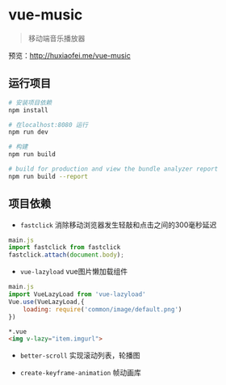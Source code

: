 # vue-music

>   移动端音乐播放器

预览：http://huxiaofei.me/vue-music

## 运行项目

``` bash
# 安装项目依赖
npm install

# 在localhost:8080 运行
npm run dev

# 构建
npm run build

# build for production and view the bundle analyzer report
npm run build --report
```


## 项目依赖

+ `fastclick` 消除移动浏览器发生轻敲和点击之间的300毫秒延迟
```javascript
main.js
import fastclick from fastclick
fastclick.attach(document.body);
```

+ `vue-lazyload` vue图片懒加载组件
```javascript
main.js
import VueLazyLoad from 'vue-lazyload'
Vue.use(VueLazyLoad,{
    loading: require('common/image/default.png')
})
```

```html
*.vue
<img v-lazy="item.imgurl">
```

+ `better-scroll` 实现滚动列表，轮播图

+ `create-keyframe-animation` 帧动画库
